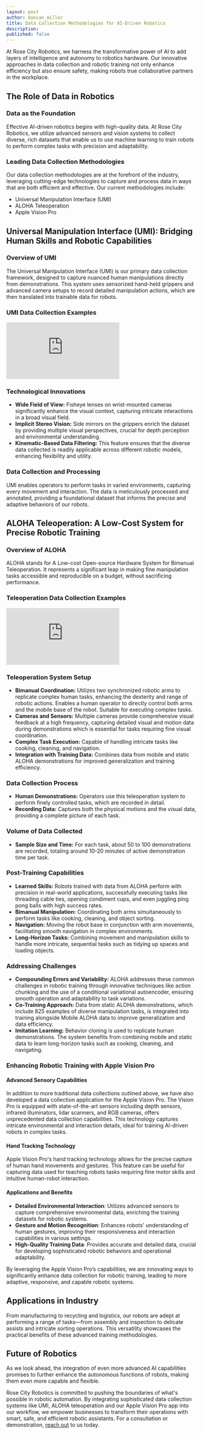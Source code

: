 ```yaml
---
layout: post
author: duncan_miller
title: Data Collection Methodologies for AI-Driven Robotics
description:
published: false
---
```


At Rose City Robotics, we harness the transformative power of AI to add layers of intelligence and autonomy to robotics hardware. Our innovative approaches in data collection and robotic training not only enhance efficiency but also ensure safety, making robots true collaborative partners in the workplace.

## The Role of Data in Robotics

### Data as the Foundation
Effective AI-driven robotics begins with high-quality data. At Rose City Robotics, we utilize advanced sensors and vision systems to collect diverse, rich datasets that enable us to use machine learning to train robots to perform complex tasks with precision and adaptability.

### Leading Data Collection Methodologies
Our data collection methodologies are at the forefront of the industry, leveraging cutting-edge technologies to capture and process data in ways that are both efficient and effective. Our current methodologies include:
- Universal Manipulation Interface (UMI)
- ALOHA Teleoperation
- Apple Vision Pro

## Universal Manipulation Interface (UMI): Bridging Human Skills and Robotic Capabilities

### Overview of UMI
The Universal Manipulation Interface (UMI) is our primary data collection framework, designed to capture nuanced human manipulations directly from demonstrations. This system uses sensorized hand-held grippers and advanced camera setups to record detailed manipulation actions, which are then translated into trainable data for robots.

### UMI Data Collection Examples
<div class="responsive-iframe-container">
  <iframe src="https://www.youtube.com/embed/T0g66FbVaow?si=O4fibgg6Bf9LxymB" title="YouTube video player" frameborder="0" allow="accelerometer; autoplay; clipboard-write; encrypted-media; gyroscope; picture-in-picture; web-share" referrerpolicy="strict-origin-when-cross-origin" allowfullscreen></iframe>
</div>

### Technological Innovations
- **Wide Field of View:** Fisheye lenses on wrist-mounted cameras significantly enhance the visual context, capturing intricate interactions in a broad visual field.
- **Implicit Stereo Vision:** Side mirrors on the grippers enrich the dataset by providing multiple visual perspectives, crucial for depth perception and environmental understanding.
- **Kinematic-Based Data Filtering:** This feature ensures that the diverse data collected is readily applicable across different robotic models, enhancing flexibility and utility.

### Data Collection and Processing
UMI enables operators to perform tasks in varied environments, capturing every movement and interaction. The data is meticulously processed and annotated, providing a foundational dataset that informs the precise and adaptive behaviors of our robots.

## ALOHA Teleoperation: A Low-Cost System for Precise Robotic Training

### Overview of ALOHA
ALOHA stands for A Low-cost Open-source Hardware System for Bimanual Teleoperation. It represents a significant leap in making fine manipulation tasks accessible and reproducible on a budget, without sacrificing performance.

### Teleoperation Data Collection Examples
<div class="responsive-iframe-container">
  <iframe src="https://www.youtube.com/embed/T0g66FbVaow?si=O4fibgg6Bf9LxymB" title="YouTube video player" frameborder="0" allow="accelerometer; autoplay; clipboard-write; encrypted-media; gyroscope; picture-in-picture; web-share" referrerpolicy="strict-origin-when-cross-origin" allowfullscreen></iframe>
</div>

### Teleoperation System Setup
- **Bimanual Coordination:** Utilizes two synchronized robotic arms to replicate complex human tasks, enhancing the dexterity and range of robotic actions. Enables a human operator to directly control both arms and the mobile base of the robot. Suitable for executing complex tasks.
- **Cameras and Sensors:** Multiple cameras provide comprehensive visual feedback at a high frequency, capturing detailed visual and motion data during demonstrations which is essential for tasks requiring fine visual coordination.
- **Complex Task Execution:** Capable of handling intricate tasks like cooking, cleaning, and navigation.
- **Integration with Training Data:** Combines data from mobile and static ALOHA demonstrations for improved generalization and training efficiency.

### Data Collection Process
- **Human Demonstrations:** Operators use this teleoperation system to perform finely controlled tasks, which are recorded in detail.
- **Recording Data:** Captures both the physical motions and the visual data, providing a complete picture of each task.

### Volume of Data Collected
- **Sample Size and Time:** For each task, about 50 to 100 demonstrations are recorded, totaling around 10-20 minutes of active demonstration time per task.

### Post-Training Capabilities
- **Learned Skills:** Robots trained with data from ALOHA perform with precision in real-world applications, successfully executing tasks like threading cable ties, opening condiment cups, and even juggling ping pong balls with high success rates.
- **Bimanual Manipulation:** Coordinating both arms simultaneously to perform tasks like cooking, cleaning, and object sorting.
- **Navigation:** Moving the robot base in conjunction with arm movements, facilitating smooth navigation in complex environments.
- **Long-Horizon Tasks:** Combining movement and manipulation skills to handle more intricate, sequential tasks such as tidying up spaces and loading objects.

### Addressing Challenges
- **Compounding Errors and Variability:** ALOHA addresses these common challenges in robotic training through innovative techniques like action chunking and the use of a conditional variational autoencoder, ensuring smooth operation and adaptability to task variations.
- **Co-Training Approach:** Data from static ALOHA demonstrations, which include 825 examples of diverse manipulation tasks, is integrated into training alongside Mobile ALOHA data to improve generalization and data efficiency.
- **Imitation Learning:** Behavior cloning is used to replicate human demonstrations. The system benefits from combining mobile and static data to learn long-horizon tasks such as cooking, cleaning, and navigating.

### Enhancing Robotic Training with Apple Vision Pro

#### Advanced Sensory Capabilities
In addition to more traditional data collections outlined above, we have also developed a data collection application for the Apple Vision Pro. The Vision Pro is equipped with state-of-the-art sensors including depth sensors, infrared illuminators, lidar scanners, and RGB cameras, offers unprecedented data collection capabilities. This technology captures intricate environmental and interaction details, ideal for training AI-driven robots in complex tasks.

#### Hand Tracking Technology
Apple Vision Pro's hand tracking technology allows for the precise capture of human hand movements and gestures. This feature can be useful for capturing data used for teaching robots tasks requiring fine motor skills and intuitive human-robot interaction.

#### Applications and Benefits
- **Detailed Environmental Interaction**: Utilizes advanced sensors to capture comprehensive environmental data, enriching the training datasets for robotic systems.
- **Gesture and Motion Recognition**: Enhances robots' understanding of human gestures, improving their responsiveness and interaction capabilities in various settings.
- **High-Quality Training Data**: Provides accurate and detailed data, crucial for developing sophisticated robotic behaviors and operational adaptability.

By leveraging the Apple Vision Pro’s capabilities, we are innovating ways to significantly enhance data collection for robotic training, leading to more adaptive, responsive, and capable robotic systems.

## Applications in Industry

From manufacturing to recycling and logistics, our robots are adept at performing a range of tasks—from assembly and inspection to delicate assists and intricate sorting operations. This versatility showcases the practical benefits of these advanced training methodologies.

## Future of Robotics

As we look ahead, the integration of even more advanced AI capabilities promises to further enhance the autonomous functions of robots, making them even more capable and flexible.

Rose City Robotics is committed to pushing the boundaries of what's possible in robotic automation. By integrating sophisticated data collection systems like UMI,  ALOHA teleoperation and our Apple Vision Pro app into our workflow, we empower businesses to transform their operations with smart, safe, and efficient robotic assistants. For a consultation or demonstration, [reach out](/#contact) to us today.
